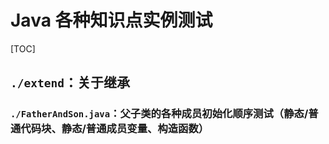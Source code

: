 # Java 各种知识点实例测试

[TOC]

## `./extend`：关于继承

### `./FatherAndSon.java`：父子类的各种成员初始化顺序测试（静态/普通代码块、静态/普通成员变量、构造函数）

